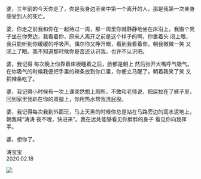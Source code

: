 婆，三年前的今天你走了，你是我身边至亲中第一个离开的人，那是我第一次亲身感受到人的死亡。

婆，你走之前我和你在一起待过一周，那一周里你就静静地坐在床沿上，我搬个凳子坐在你旁边，我看着你，原来人离开之前是这个样子的啊，你垂着头 闭上眼，我只能听到你缓缓的呼吸声。偶尔你又睁开眼，看到我看着你，朝我微微一笑 又闭上了眼。我不知道那时候你是否还认识我，也许不认识吧。

婆，我记得 每次晚上你靠着床板睡着之后，脸都是朝上 然后张开大嘴呼气吸气。在你吸气的时候我便把手里的辣条放到你口里，你便立马醒了，朝着我笑了笑 又把辣条吃了。

婆，我记得小时候有一次上课突然想上厕所，不敢和老师说，把屎拉在了裤子里，回到家里我趴在你的双腿上，你用热水帮我洗屁股。

婆，我记得每次我到外面玩，马上天黑的时候你总是站在马路旁边的高水泥地上，朝我喊“涛涛 夜不哩，快进来”。我在远处能够看见你胖胖的身子 看见你向我挥手。

婆，想你了。
          
涛宝宝   
2020.02.18  

![](https://winterliublog.oss-cn-beijing.aliyuncs.com/20200218_po/po.png)